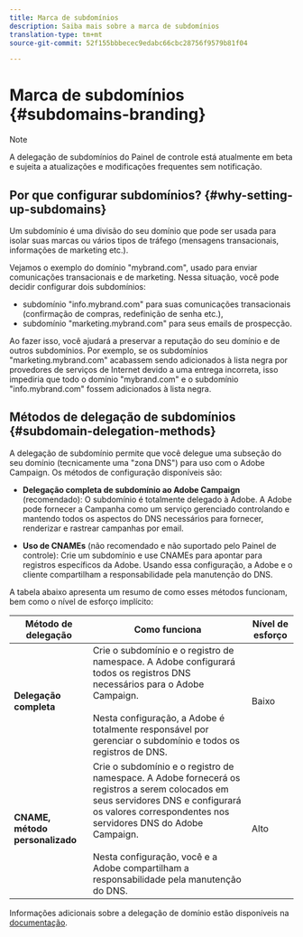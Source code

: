 ```yaml
---
title: Marca de subdomínios
description: Saiba mais sobre a marca de subdomínios
translation-type: tm+mt
source-git-commit: 52f155bbbecec9edabc66cbc28756f9579b81f04

---
```



# Marca de subdomínios {#subdomains-branding}

>[!NOTE]
>
>A delegação de subdomínios do Painel de controle está atualmente em beta e sujeita a atualizações e modificações frequentes sem notificação.

## Por que configurar subdomínios? {#why-setting-up-subdomains}

Um subdomínio é uma divisão do seu domínio que pode ser usada para isolar suas marcas ou vários tipos de tráfego (mensagens transacionais, informações de marketing etc.).

Vejamos o exemplo do domínio &quot;mybrand.com&quot;, usado para enviar comunicações transacionais e de marketing. Nessa situação, você pode decidir configurar dois subdomínios:

* subdomínio &quot;info.mybrand.com&quot; para suas comunicações transacionais (confirmação de compras, redefinição de senha etc.),
* subdomínio &quot;marketing.mybrand.com&quot; para seus emails de prospecção.

Ao fazer isso, você ajudará a preservar a reputação do seu domínio e de outros subdomínios. Por exemplo, se os subdomínios &quot;marketing.mybrand.com&quot; acabassem sendo adicionados à lista negra por provedores de serviços de Internet devido a uma entrega incorreta, isso impediria que todo o domínio &quot;mybrand.com&quot; e o subdomínio &quot;info.mybrand.com&quot; fossem adicionados à lista negra.

## Métodos de delegação de subdomínios {#subdomain-delegation-methods}

A delegação de subdomínio permite que você delegue uma subseção do seu domínio (tecnicamente uma &quot;zona DNS&quot;) para uso com o Adobe Campaign. Os métodos de configuração disponíveis são:

* **Delegação completa de subdomínio ao Adobe Campaign** (recomendado): O subdomínio é totalmente delegado à Adobe. A Adobe pode fornecer a Campanha como um serviço gerenciado controlando e mantendo todos os aspectos do DNS necessários para fornecer, renderizar e rastrear campanhas por email.

* **Uso de CNAMEs** (não recomendado e não suportado pelo Painel de controle): Crie um subdomínio e use CNAMEs para apontar para registros específicos da Adobe. Usando essa configuração, a Adobe e o cliente compartilham a responsabilidade pela manutenção do DNS.

A tabela abaixo apresenta um resumo de como esses métodos funcionam, bem como o nível de esforço implícito:

| Método de delegação | Como funciona | Nível de esforço |
|---|---|---|
| **Delegação completa** | Crie o subdomínio e o registro de namespace. A Adobe configurará todos os registros DNS necessários para o Adobe Campaign.<br/><br/>Nesta configuração, a Adobe é totalmente responsável por gerenciar o subdomínio e todos os registros de DNS. | Baixo |
| **CNAME, método personalizado** | Crie o subdomínio e o registro de namespace. A Adobe fornecerá os registros a serem colocados em seus servidores DNS e configurará os valores correspondentes nos servidores DNS do Adobe Campaign.<br/><br/>Nesta configuração, você e a Adobe compartilham a responsabilidade pela manutenção do DNS. | Alto |

Informações adicionais sobre a delegação de domínio estão disponíveis na [documentação](https://helpx.adobe.com/campaign/kb/domain-name-delegation.html).
